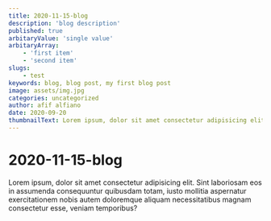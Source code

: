 ```yaml
---
title: 2020-11-15-blog
description: 'blog description'
published: true
arbitaryValue: 'single value'
arbitaryArray:
    - 'first item'
    - 'second item'
slugs:
    - test
keywords: blog, blog post, my first blog post
image: assets/img.jpg
categories: uncategorized
author: afif alfiano
date: 2020-09-20
thumbnailText: Lorem ipsum, dolor sit amet consectetur adipisicing elit. Sint laboriosam eos in assumenda consequuntur quibusdam totam, iusto mollitia aspernatur exercitationem nobis autem doloremque aliquam necessitatibus magnam consectetur esse, veniam temporibus? 
---
```


# 2020-11-15-blog

Lorem ipsum, dolor sit amet consectetur adipisicing elit. Sint laboriosam eos in assumenda consequuntur quibusdam totam, iusto mollitia aspernatur exercitationem nobis autem 
doloremque aliquam necessitatibus magnam consectetur esse, veniam temporibus?
